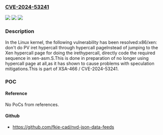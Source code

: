 ### [CVE-2024-53241](https://cve.mitre.org/cgi-bin/cvename.cgi?name=CVE-2024-53241)
![](https://img.shields.io/static/v1?label=Product&message=Linux&color=blue)
![](https://img.shields.io/static/v1?label=Version&message=1da177e4c3f41524e886b7f1b8a0c1fc7321cac2%3C%2005df6e6cd9a76b778aee33c3c18c9f3b3566d4a5%20&color=brighgreen)
![](https://img.shields.io/static/v1?label=Vulnerability&message=n%2Fa&color=brighgreen)

### Description

In the Linux kernel, the following vulnerability has been resolved:x86/xen: don't do PV iret hypercall through hypercall pageInstead of jumping to the Xen hypercall page for doing the irethypercall, directly code the required sequence in xen-asm.S.This is done in preparation of no longer using hypercall page at all,as it has shown to cause problems with speculation mitigations.This is part of XSA-466 / CVE-2024-53241.

### POC

#### Reference
No PoCs from references.

#### Github
- https://github.com/fkie-cad/nvd-json-data-feeds

